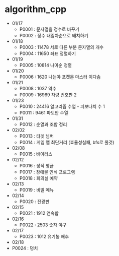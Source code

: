 # algorithm_cpp

- 01/17
  - P0001 : 문자열을 정수로 바꾸기
  - P0002 : 정수 내림차순으로 배치하기
- 01/18
  - P0003 : 11478 서로 다른 부분 문자열의 개수
  - P0004 : 11650 좌표 정렬하기
- 01/19
  - P0005 : 10814 나이순 정렬
- 01/20
  - P0006 : 1620 나는야 포켓몬 마스터 이다솜
- 01/21
  - P0008 : 1037 약수
  - P0009 : 16969 차량 번호판 2
- 01/23
  - P0010 : 24416 알고리즘 수업 - 피보나치 수 1
  - P0011 : 9461 파도반 수열
- 01/31
  - P0012 : 순열과 조합 정리
- 02/02
  - P0013 : 타겟 넘버
  - P0014 : 게임 맵 최단거리 (효율성실패, bfs로 풀것)
- 02/08
  - P0015 : 바이러스
- 02/12
  - P0016 : 성적 평균
  - P0017 : 장애물 인식 프로그램
  - P0018 : 회의실 예약
- 02/13
  - P0019 : 비밀 메뉴
- 02/14
  - P0020 : 전광판
- 02/15
  - P0021 : 1912 연속합
- 02/16
  - P0022 : 2503 숫자 야구
- 02/17
  - P0023 : 1012 유기농 배추
 - 02/18
  - P0024 : 덩치
